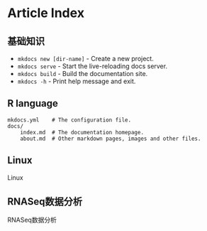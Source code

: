 # Article Index

## 基础知识



* `mkdocs new [dir-name]` - Create a new project.
* `mkdocs serve` - Start the live-reloading docs server.
* `mkdocs build` - Build the documentation site.
* `mkdocs -h` - Print help message and exit.

## R language

    mkdocs.yml    # The configuration file.
    docs/
        index.md  # The documentation homepage.
        about.md  # Other markdown pages, images and other files.

## Linux

Linux

## RNASeq数据分析

RNASeq数据分析



